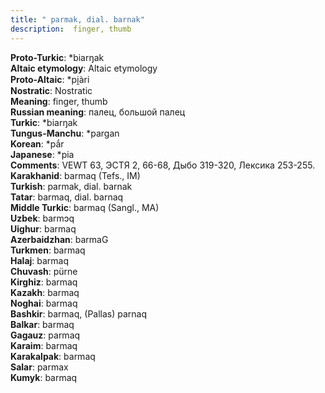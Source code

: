 ```yaml
---
title: " parmak, dial. barnak"
description:  finger, thumb
---
```


<strong>Proto-Turkic</strong>:  *biarŋak<br>
<strong>Altaic etymology</strong>:  Altaic etymology<br>
<strong> Proto-Altaic</strong>:  *pi̯àri<br>
<strong>Nostratic</strong>:  Nostratic<br>
<strong>Meaning</strong>:  finger, thumb<br>
<strong>Russian meaning</strong>:  палец, большой палец<br>
<strong>Turkic</strong>:  *biarŋak<br>
<strong>Tungus-Manchu</strong>:  *pargan<br>
<strong>Korean</strong>:  *pắr<br>
<strong>Japanese</strong>:  *pia<br>
<strong>Comments</strong>:  VEWT 63, ЭСТЯ 2, 66-68, Дыбо 319-320, Лексика 253-255.<br>
<strong>Karakhanid</strong>:  barmaq (Tefs., IM)<br>
<strong>Turkish</strong>:  parmak, dial. barnak<br>
<strong>Tatar</strong>:  barmaq, dial. barnaq<br>
<strong>Middle Turkic</strong>:  barmaq (Sangl., MA)<br>
<strong>Uzbek</strong>:  barmɔq<br>
<strong>Uighur</strong>:  barmaq<br>
<strong>Azerbaidzhan</strong>:  barmaG<br>
<strong>Turkmen</strong>:  barmaq<br>
<strong>Halaj</strong>:  barmaq<br>
<strong>Chuvash</strong>:  pürne<br>
<strong>Kirghiz</strong>:  barmaq<br>
<strong>Kazakh</strong>:  barmaq<br>
<strong>Noghai</strong>:  barmaq<br>
<strong>Bashkir</strong>:  barmaq, (Pallas) parnaq<br>
<strong>Balkar</strong>:  barmaq<br>
<strong>Gagauz</strong>:  parmaq<br>
<strong>Karaim</strong>:  barmaq<br>
<strong>Karakalpak</strong>:  barmaq<br>
<strong>Salar</strong>:  parmax<br>
<strong>Kumyk</strong>:  barmaq<br>


